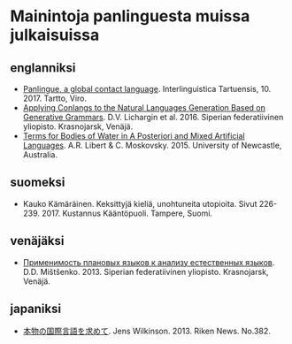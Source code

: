 # Mainintoja panlinguesta muissa julkaisuissa

## englanniksi

- [Panlingue, a global contact language](http://www.pandunia.info/makal/Panlingue_in_Interlinguistica_Tartuensis_10.pdf). Interlinguistica Tartuensis, 10. 2017. Tartto, Viro.
- [Applying Conlangs to the Natural Languages Generation Based on Generative Grammars](http://scjournal.ru/articles/issn_1997-2911_2016_12-3_35.pdf). D.V. Lichargin et al. 2016. Siperian federatiivinen yliopisto. Krasnojarsk, Venäjä.
- [Terms for Bodies of Water in A Posteriori and Mixed Artificial Languages](http://s3.amazonaws.com/academia.edu.documents/39789548/JUL2015fall_Libert___Moskovsky.pdf?AWSAccessKeyId=AKIAIWOWYYGZ2Y53UL3A&Expires=1498078623&Signature=uGDbvzaTsiPSh1hAozL5h53G%2B24%3D&response-content-disposition=inline%3B%20filename%3DTerms_for_Bodies_of_Water_in_A_Posterior.pdf). A.R. Libert & C. Moskovsky. 2015. University of Newcastle, Australia.

## suomeksi

- Kauko Kämäräinen. Keksittyjä kieliä, unohtuneita utopioita. Sivut 226-239. 2017. Kustannus Kääntöpuoli. Tampere, Suomi.

## venäjäksi

- [Применимость плановых языков к анализу естественных языков](http://elib.sfu-kras.ru/handle/2311/11853). D.D. Mištšenko. 2013. Siperian federatiivinen yliopisto. Krasnojarsk, Venäjä.

## japaniksi

- [本物の国際言語を求めて](http://www.pandunia.info/makal/RikenNews_No382_2013.png). Jens Wilkinson. 2013. Riken News. No.382.

